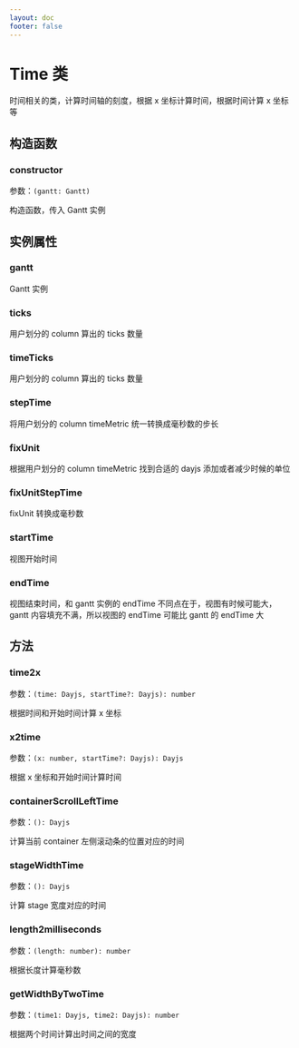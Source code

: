 ```yaml
---
layout: doc
footer: false
---
```


# Time 类

时间相关的类，计算时间轴的刻度，根据 x 坐标计算时间，根据时间计算 x 坐标等

## 构造函数

### constructor

参数：`(gantt: Gantt)`

构造函数，传入 Gantt 实例

## 实例属性

### gantt

Gantt 实例

### ticks

用户划分的 column 算出的 ticks 数量

### timeTicks

用户划分的 column 算出的 ticks 数量

### stepTime

将用户划分的 column timeMetric 统一转换成毫秒数的步长

### fixUnit

根据用户划分的 column timeMetric 找到合适的 dayjs 添加或者减少时候的单位

### fixUnitStepTime

fixUnit 转换成毫秒数

### startTime

视图开始时间

### endTime

视图结束时间，和 gantt 实例的 endTime 不同点在于，视图有时候可能大，gantt 内容填充不满，所以视图的 endTime 可能比 gantt 的 endTime 大

## 方法

### time2x

参数：`(time: Dayjs, startTime?: Dayjs): number`

根据时间和开始时间计算 x 坐标

### x2time

参数：`(x: number, startTime?: Dayjs): Dayjs`

根据 x 坐标和开始时间计算时间

### containerScrollLeftTime

参数：`(): Dayjs`

计算当前 container 左侧滚动条的位置对应的时间

### stageWidthTime

参数：`(): Dayjs`

计算 stage 宽度对应的时间

### length2milliseconds

参数：`(length: number): number`

根据长度计算毫秒数

### getWidthByTwoTime

参数：`(time1: Dayjs, time2: Dayjs): number`

根据两个时间计算出时间之间的宽度
